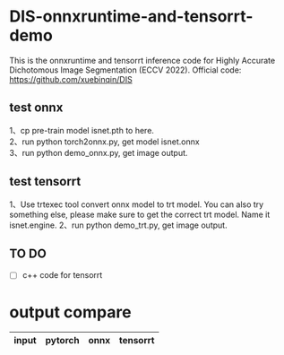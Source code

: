 # DIS-onnxruntime-and-tensorrt-demo
This is the onnxruntime and tensorrt inference code  for Highly Accurate Dichotomous Image Segmentation (ECCV 2022).
Official code: https://github.com/xuebinqin/DIS

## test onnx
1、cp pre-train model isnet.pth to here. <br>
2、run python torch2onnx.py, get model isnet.onnx <br>
3、run python demo_onnx.py, get image output.

## test tensorrt
1、Use trtexec tool convert onnx model to trt model. You can also try something else, please make sure to get the correct trt model.
  Name it isnet.engine.
2、run python demo_trt.py, get image output.

## TO DO
- [ ] c++ code for tensorrt

# output compare

| input | pytorch| onnx | tensorrt|
| :-: |:-:| :-:|:-:|

